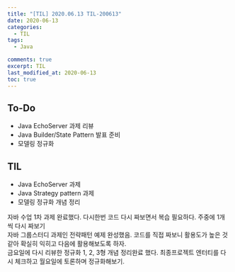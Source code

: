 ```yaml
---
title: "[TIL] 2020.06.13 TIL-200613"
date: 2020-06-13
categories:
  - TIL
tags:
  - Java

comments: true
excerpt: TIL
last_modified_at: 2020-06-13
toc: true
---
```


## To-Do

- Java EchoServer 과제 리뷰
- Java Builder/State Pattern 발표 준비
- 모델링 정규화


## TIL

- Java EchoServer 과제 
- Java Strategy pattern 과제 
- 모델링 정규화 개념 정리

자바 수업 1차 과제 완료했다. 다시한번 코드 다시 짜보면서 복습 필요하다. 주중에 1개씩 다시 짜보기  
자바 그룹스터디 과제인 전략패턴 예제 완성했음. 코드를 직접 짜보니 활용도가 높은 것 같아 확실히 익히고 다음에 활용해보도록 하자.  
금요일에 다시 리뷰한 정규화 1, 2, 3형 개념 정리완료 했다. 최종프로젝트 엔터티를 다시 체크하고 월요일에 토론하며 정규화해보기.


